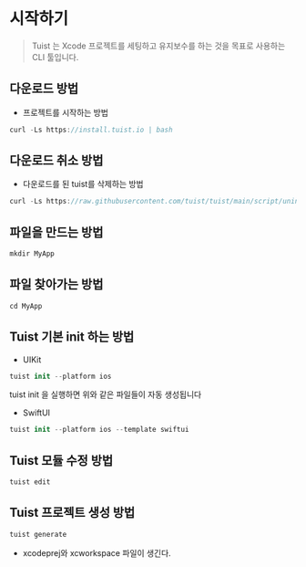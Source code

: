 # 시작하기

> Tuist 는 Xcode 프로젝트를 세팅하고 유지보수를 하는 것을 목표로 사용하는 CLI 툴입니다.
> 

## 다운로드 방법

- 프로젝트를 시작하는 방법

```swift
curl -Ls https://install.tuist.io | bash
```

## 다운로드 취소 방법

- 다운로드를 된 tuist를 삭제하는 방법

```swift
curl -Ls https://raw.githubusercontent.com/tuist/tuist/main/script/uninstall | bash
```

## 파일을 만드는 방법

```swift
mkdir MyApp
```

## 파일 찾아가는 방법

```swift
cd MyApp
```

## Tuist 기본 init 하는 방법

- UIKit

```swift
tuist init --platform ios
```

tuist init 을 실행하면 위와 같은 파일들이 자동 생성됩니다

- SwiftUI

```swift
tuist init --platform ios --template swiftui
```

## Tuist 모듈 수정 방법

```swift
tuist edit
```

## Tuist 프로젝트 생성 방법

```swift
tuist generate
```

- xcodeprej와 xcworkspace 파일이 생긴다.
